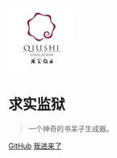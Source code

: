 
!['](./xiaohui.jpg)
# 求实监狱
> 一个神奇的书呆子生成器。


[GitHub](https://github.com/yichun822/webdemo)
[我进来了](./README.md)